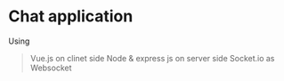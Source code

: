 # Chat application 

Using 
  > Vue.js on clinet side
  > Node & express js on server side 
  > Socket.io as Websocket

